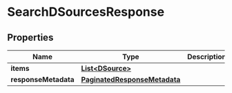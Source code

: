 

# SearchDSourcesResponse


## Properties

| Name | Type | Description | Notes |
|------------ | ------------- | ------------- | -------------|
|**items** | [**List&lt;DSource&gt;**](DSource.md) |  |  [optional] |
|**responseMetadata** | [**PaginatedResponseMetadata**](PaginatedResponseMetadata.md) |  |  [optional] |



